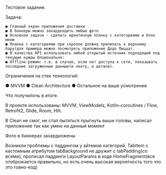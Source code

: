 Тестовое задание.

Задача:

	● Главный экран приложения доставки 
    ● В баннеры можно захардкодить любые фото 
    ● Основная задача - сделать идентичную планку с категориями и блок меню
    ● Планка с категориями при скролле должна прилипать к верхнему бару(для примера можно посмотреть приложение Додо Пицца). 
    ● В качестве API использовать любой открытый источник подходящий под текущие нужды Опционально: 
    ● Offline-режим: т.е. в случае, если нет доступа к сети, показывать последние загруженные данные(и ленту, и детали).

Ограничения на стек технологий:

● MVVM 
● Clean Architecture 
● Остальное на ваше усмотрение

Что получилочь в итоге.

В проекте использованы: MVVM, ViewModels, Kotlin-coroutines / Flow, Retrofit2, Glide, Room, Hilt.

В Clean не смог, не стал пытаться прыгнуть выше головы, написал приложение так как умею на данный момент

Фото в баннерах захардкожены

Возникли проблемы с паддингом у айтемов категорий, TabItem с кастомным атрибутом tabBackground не дружит с tabPadding(со всеми), прописал паддинги LayoutParams в коде HomeFragment(все отоброжается правильно, но есть очень высокая вероятность того что это говно-код)


